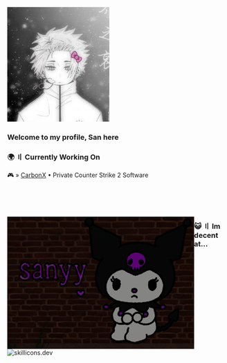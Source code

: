 <img src="images/sae.png" alt="half baked">

### Welcome to my profile, San here

### 🌍 〢 Currently Working On
🎮 » [CarbonX](https://CarbonX.gg) • Private Counter Strike 2 Software
</a>
<br><br><br><br><br>

<img align="left" src="images/FAJNE.png" height="306px" alt="cute">

### 😺 〢 Im decent at...
<img src="https://skillicons.dev/icons?i=visualstudio,python,cpp,cs" height="40px" alt="skillicons.dev">
